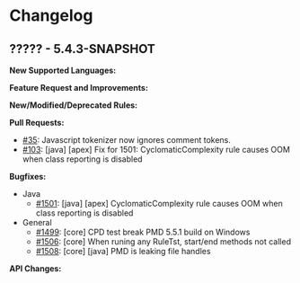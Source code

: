 # Changelog

## ????? - 5.4.3-SNAPSHOT

**New Supported Languages:**

**Feature Request and Improvements:**

**New/Modified/Deprecated Rules:**

**Pull Requests:**

*   [#35](https://github.com/adangel/pmd/pull/35): Javascript tokenizer now ignores comment tokens.
*   [#103](https://github.com/pmd/pmd/pull/103): \[java] \[apex] Fix for 1501: CyclomaticComplexity rule causes OOM when class reporting is disabled

**Bugfixes:**

*   Java
    *   [#1501](https://sourceforge.net/p/pmd/bugs/1501/): \[java] \[apex] CyclomaticComplexity rule causes OOM when class reporting is disabled
*   General
    *   [#1499](https://sourceforge.net/p/pmd/bugs/1499/): \[core] CPD test break PMD 5.5.1 build on Windows
    *   [#1506](https://sourceforge.net/p/pmd/bugs/1506/): \[core] When runing any RuleTst, start/end methods not called
    *   [#1508](https://sourceforge.net/p/pmd/bugs/1508/): \[core] \[java] PMD is leaking file handles

**API Changes:**
